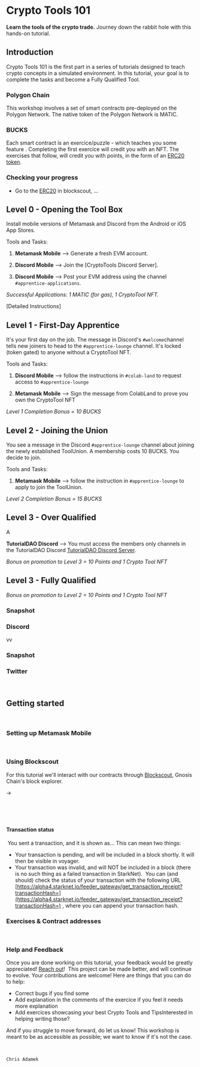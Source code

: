 # Crypto Tools 101
**Learn the tools of the crypto trade.** Journey down the rabbit hole with this hands-on tutorial. 


## Introduction

Crypto Tools 101 is the first part in a series of tutorials designed to teach crypto concepts in a simulated environment. In this tutorial, your goal is to complete the tasks and become a Fully Qualified Tool. 

### Polygon Chain
This workshop involves a set of smart contracts pre-deployed on the Polygon Network.  The native token of the Polygon Network is MATIC.  

### BUCKS
Each smart contract is an exercice/puzzle - which teaches you some feature . 
Completing the first exercice will credit you with an NFT.  The exercises that follow, will credit you with points, in the form of an [ERC20 token](contracts/token/TDERC20.cairo).

### Checking your progress
-   Go to the  [ERC20](https://...)  in blockscout, ...

## Level 0 - Opening the Tool Box
Install mobile versions of Metamask and Discord from the Android or iOS App Stores. 

Tools and Tasks:

1. **Metamask Mobile** --> Generate a fresh EVM account. 

2. **Discord Mobile** --> Join the [CryptoTools Discord Server]. 

3. **Discord Mobile** --> Post your EVM address using the channel `#apprentice-applications`. 

*Successful Applications: 1 MATIC (for gas), 1 CryptoTool NFT.*

[Detailed Instructions]

## Level 1 - First-Day Apprentice 
It's your first day on the job. The message in Discord's `#welcome`channel tells new joiners to head to the `#apprentice-lounge` channel. It's locked (token gated) to anyone without a CryptoTool NFT.  

Tools and Tasks:

1. **Discord Mobile** --> follow the instructions in `#colab-land` to request access to `#apprentice-lounge`

3. **Metamask Mobile** --> Sign the message from ColabLand to prove you own the CryptoTool NFT 


*Level 1 Completion Bonus = 10 BUCKS*

## Level 2 - Joining the Union 
You see a message in the Discord `#apprentice-lounge` channel about joining the newly established ToolUnion. A membership costs 10 BUCKS. You decide to join. 

Tools and Tasks:

1. **Metamask Mobile** --> follow the instruction in `#apprentice-lounge` to apply to join the ToolUnion. 

*Level 2 Completion Bonus = 15 BUCKS*

## Level 3 - Over Qualified
A 

**TutorialDAO Discord** --> You must access the members only channels in the TutorialDAO Discord [TutorialDAO Discord Server](https://discord.gg/...).

*Bonus on promotion to Level 3 = 10 Points and 1 Crypto Tool NFT*

## Level 3 - Fully Qualified 


*Bonus on promotion to Level 2 = 10 Points and 1 Crypto Tool NFT*

### Snapshot


### Discord

​vv

### Snapshot


### Twitter
​
## Getting started
​
### Setting up Metamask Mobile

​
### Using Blockscout
For this tutorial we'll interact with our contracts through [Blockscout](https://blockscout.com/xdai/mainnet/), Gnosis Chain's block explorer. 

-> 

​

​

#### Transaction status
​
You sent a transaction, and it is shown as... This can mean two things:
​
-   Your transaction is pending, and will be included in a block shortly. It will then be visible in voyager.
-   Your transaction was invalid, and will NOT be included in a block (there is no such thing as a failed transaction in StarkNet).
​
You can (and should) check the status of your transaction with the following URL  [https://alpha4.starknet.io/feeder_gateway/get_transaction_receipt?transactionHash=](https://alpha4.starknet.io/feeder_gateway/get_transaction_receipt?transactionHash=)  , where you can append your transaction hash.
​
### Exercises & Contract addresses 

​
​
### Help and Feedback
Once you are done working on this tutorial, your feedback would be greatly appreciated! [Reach out](https://twitter.com/ChrisJAdamek)!
​
This project can be made better, and will continue to evolve. Your contributions are welcome! Here are things that you can do to help:
- Correct bugs if you find some
- Add explanation in the comments of the exercice if you feel it needs more explanation
- Add exercices showcasing your best Crypto Tools and TipsInterested in helping writing those? 

And if you struggle to move forward, do let us know! This workshop is meant to be as accessible as possible; we want to know if it's not the case.
​

​
```
Chris Adamek
```
